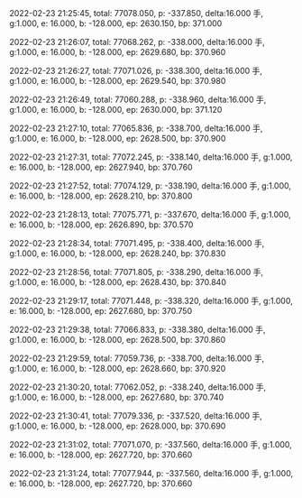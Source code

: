 2022-02-23 21:25:45, total: 77078.050, p: -337.850, delta:16.000 手, g:1.000, e: 16.000, b: -128.000, ep: 2630.150, bp: 371.000

2022-02-23 21:26:07, total: 77068.262, p: -338.000, delta:16.000 手, g:1.000, e: 16.000, b: -128.000, ep: 2629.680, bp: 370.960

2022-02-23 21:26:27, total: 77071.026, p: -338.300, delta:16.000 手, g:1.000, e: 16.000, b: -128.000, ep: 2629.540, bp: 370.980

2022-02-23 21:26:49, total: 77060.288, p: -338.960, delta:16.000 手, g:1.000, e: 16.000, b: -128.000, ep: 2630.000, bp: 371.120

2022-02-23 21:27:10, total: 77065.836, p: -338.700, delta:16.000 手, g:1.000, e: 16.000, b: -128.000, ep: 2628.500, bp: 370.900

2022-02-23 21:27:31, total: 77072.245, p: -338.140, delta:16.000 手, g:1.000, e: 16.000, b: -128.000, ep: 2627.940, bp: 370.760

2022-02-23 21:27:52, total: 77074.129, p: -338.190, delta:16.000 手, g:1.000, e: 16.000, b: -128.000, ep: 2628.210, bp: 370.800

2022-02-23 21:28:13, total: 77075.771, p: -337.670, delta:16.000 手, g:1.000, e: 16.000, b: -128.000, ep: 2626.890, bp: 370.570

2022-02-23 21:28:34, total: 77071.495, p: -338.400, delta:16.000 手, g:1.000, e: 16.000, b: -128.000, ep: 2628.240, bp: 370.830

2022-02-23 21:28:56, total: 77071.805, p: -338.290, delta:16.000 手, g:1.000, e: 16.000, b: -128.000, ep: 2628.430, bp: 370.840

2022-02-23 21:29:17, total: 77071.448, p: -338.320, delta:16.000 手, g:1.000, e: 16.000, b: -128.000, ep: 2627.680, bp: 370.750

2022-02-23 21:29:38, total: 77066.833, p: -338.380, delta:16.000 手, g:1.000, e: 16.000, b: -128.000, ep: 2628.500, bp: 370.860

2022-02-23 21:29:59, total: 77059.736, p: -338.700, delta:16.000 手, g:1.000, e: 16.000, b: -128.000, ep: 2628.660, bp: 370.920

2022-02-23 21:30:20, total: 77062.052, p: -338.240, delta:16.000 手, g:1.000, e: 16.000, b: -128.000, ep: 2627.680, bp: 370.740

2022-02-23 21:30:41, total: 77079.336, p: -337.520, delta:16.000 手, g:1.000, e: 16.000, b: -128.000, ep: 2628.000, bp: 370.690

2022-02-23 21:31:02, total: 77071.070, p: -337.560, delta:16.000 手, g:1.000, e: 16.000, b: -128.000, ep: 2627.720, bp: 370.660

2022-02-23 21:31:24, total: 77077.944, p: -337.560, delta:16.000 手, g:1.000, e: 16.000, b: -128.000, ep: 2627.720, bp: 370.660